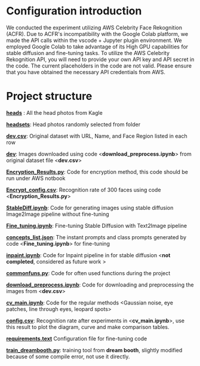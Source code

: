 # Configuration introduction
We conducted the experiment utilizing AWS Celebrity Face Rekognition (ACFR). Due to ACFR's incompatibility with the Google Colab platform, we made the API calls within the vscode + Jupyter plugin environment. We employed Google Colab to take advantage of its High GPU capabilities for stable diffusion and fine-tuning tasks. To utilize the AWS Celebrity Rekognition API, you will need to provide your own API key and API secret in the code. The current placeholders in the code are not valid. Please ensure that you have obtained the necessary API credentials from AWS.

# Project structure
[**heads**](https://github.com/EricW1118/ComVisionProject/tree/main/heads) : All the head photos from Kagle 

[**headsets**](https://github.com/EricW1118/ComVisionProject/main/headsets): Head photos randomly selected from <heads> folder 

[**dev.csv**](https://github.com/EricW1118/ComVisionProject/main/dev.csv): Original dataset with URL, Name, and Face Region listed in each row 

[**dev**](https://github.com/EricW1118/ComVisionProject/main/dev): Images downloaded using code <**download_preprocess.ipynb**> from original dataset file <**dev.csv**> 

[**Encryption_Results.py**](https://github.com/EricW1118/ComVisionProject/main/Encryption_Results.py): Code for encryption method, this code should be run under AWS notbook 

[**Encrypt_config.csv**](https://github.com/EricW1118/ComVisionProject/main/Encrypt_config.csv): Recognition rate of 300 faces using code <**Encryption_Results.py**> 

[**StableDiff.ipynb**](https://github.com/EricW1118/ComVisionProject/main/StableDiff.ipynb): Code for generating images using stable diffusion Image2Image pipeline without fine-tuning 

[**Fine_tuning.ipynb**](https://github.com/EricW1118/ComVisionProject/main/Fine_tuning.ipynb): Fine-tuning Stable Diffusion with Text2Image pipeline 

[**concepts_list.json**](https://github.com/EricW1118/ComVisionProject/main/concepts_list.json): The instant prompts and class prompts generated by code <**Fine_tuning.ipynb**> for fine-tuning 

[**inpaint.ipynb**](https://github.com/EricW1118/ComVisionProject/main/inpaint.ipynb): Code for Inpaint pipeline in for stable diffusion <**not completed**, considered as future work > 

[**commonfuns.py**](https://github.com/EricW1118/ComVisionProject/main/commonfuns.py): Code for often used functions during the project 

[**download_preprocess.ipynb**](https://github.com/EricW1118/ComVisionProject/main/download_preprocess.ipynb): Code for downloading and preprocessing the images from <**dev.csv**>  

[**cv_main.ipynb**](https://github.com/EricW1118/ComVisionProject/main/cv_main.ipynb): Code for the regular methods <Gaussian noise, eye patches, line through eyes, leopard spots> 

[**config.csv**](https://github.com/EricW1118/ComVisionProject/main/config.csv): Recognition rate after experiments in <**cv_main.ipynb**>, use this result to plot the diagram, curve and make comparison tables. 

[**requirements.text**](https://github.com/EricW1118/ComVisionProject/main/requirements.text) Configuration file for fine-tuning code 

[**train_dreambooth.py**](https://github.com/EricW1118/ComVisionProject/main/train_dreambooth.py): training tool from **dream booth**, slightly modified because of some compile error, not use it directly.
